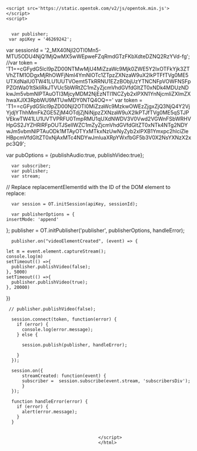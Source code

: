 <html>
  <head></head>
  <body>
    <div id='myPublisherDiv'></div>
    <div id='subscribersDiv'></div>



    <script src='https://static.opentok.com/v2/js/opentok.min.js'></script>
    <script>


      var publisher;
     var apiKey = '46269242';
var sessionId = '2_MX40NjI2OTI0Mn5-MTU5ODU4NjQ1MjQwMX5wWEpweFZqRmdGTzFKbXdteDZNQ2RzYVd-fg';
//var token = 'T1==cGFydG5lcl9pZD00NTMwMjU4MiZzaWc9Mjk0ZWE5Y2IxOTFkYjk3ZTVhZTM1ODgxMjRhOWFjNmI4YmNlOTc1ZTpzZXNzaW9uX2lkPTFfTVg0ME5UTXdNalU0TW41LU1UUTVOemt5TkRRNU1EZzBObjUzYTNCNFpVOWFNSFpPZGtWa01tSkliRkJTVUc5bWRtZC1mZyZjcmVhdGVfdGltZT0xNDk4MDUzNDkwJm5vbmNlPTAuOTI3MjcyMDM2NjEzNTI1NCZyb2xlPXN1YnNjcmliZXImZXhwaXJlX3RpbWU9MTUwMDY0NTQ4OQ=='
var token = 'T1==cGFydG5lcl9pZD00NjI2OTI0MiZzaWc9MzkwOWEzZjgxZjQ3NjQ4Y2VjYjdjYThhMmFkZGE5ZjM4OTdjZjNiNjpzZXNzaW9uX2lkPTJfTVg0ME5qSTJPVEkwTW41LU1UVTVPRFU0TmpRMU1qUXdNWDV3V0Vwd2VGWnFSbWRHVHpGS2JYZHRlRFpOUTJSellWZC1mZyZjcmVhdGVfdGltZT0xNTk4NTg2NDYwJm5vbmNlPTAuODk1MTAyOTYxMTkxNzUwNyZyb2xlPXB1Ymxpc2hlciZleHBpcmVfdGltZT0xNjAxMTc4NDYwJmluaXRpYWxfbGF5b3V0X2NsYXNzX2xpc3Q9';

 var pubOptions = {publishAudio:true, publishVideo:true};

      var subscriber;
      var publisher;
      var stream;

// Replace replacementElementId with the ID of the DOM element to replace:

      var session = OT.initSession(apiKey, sessionId);

      var publisherOptions = {
    insertMode: 'append'
  };
   publisher = OT.initPublisher('publisher', publisherOptions, handleError);
      
      publisher.on("videoElementCreated", (event) => {

    let m = event.element.captureStream();
    console.log(m)
    setTimeout(() =>{
      publisher.publishVideo(false);
    }, 5000)
    setTimeout(() =>{
      publisher.publishVideo(true);
    }, 20000)

  })
      
      
     // publisher.publishVideo(false);

      session.connect(token, function(error) {
        if (error) {
          console.log(error.message);
        } else {

          session.publish(publisher, handleError);

        }
      });

      session.on({
          streamCreated: function(event) {
          subscriber =  session.subscribe(event.stream, 'subscribersDiv');
          }
      });

      function handleError(error) {
        if (error) {
          alert(error.message);
        }
      }


                                       </script>
                                       </html>
